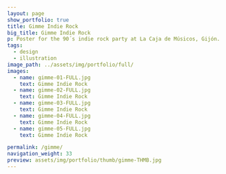 ```yaml
---
layout: page
show_portfolio: true
title: Gimme Indie Rock
big_title: Gimme Indie Rock
p: Poster for the 90´s indie rock party at La Caja de Músicos, Gijón.
tags:
  - design
  - illustration
image_path: ../assets/img/portfolio/full/
images:
  - name: gimme-01-FULL.jpg
    text: Gimme Indie Rock
  - name: gimme-02-FULL.jpg
    text: Gimme Indie Rock
  - name: gimme-03-FULL.jpg
    text: Gimme Indie Rock
  - name: gimme-04-FULL.jpg
    text: Gimme Indie Rock
  - name: gimme-05-FULL.jpg
    text: Gimme Indie Rock

permalink: /gimme/
navigation_weight: 33
preview: assets/img/portfolio/thumb/gimme-THMB.jpg
---
```


